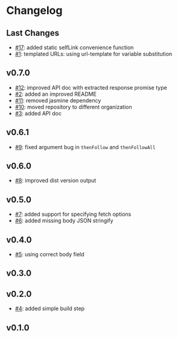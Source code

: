 # Changelog

## Last Changes

- [#17](https://github.com/aixigo/hal-http-client/issues/17): added static selfLink convenience function
- [#1](https://github.com/aixigo/hal-http-client/issues/1): templated URLs: using url-template for variable substitution


## v0.7.0

- [#12](https://github.com/aixigo/hal-http-client/issues/12): improved API doc with extracted response promise type
- [#2](https://github.com/aixigo/hal-http-client/issues/2): added an improved README
- [#11](https://github.com/aixigo/hal-http-client/issues/11): removed jasmine dependency
- [#10](https://github.com/aixigo/hal-http-client/issues/10): moved repository to different organization
- [#3](https://github.com/aixigo/hal-http-client/issues/3): added API doc


## v0.6.1

- [#9](https://github.com/aixigo/hal-http-client/issues/9): fixed argument bug in `thenFollow` and `thenFollowAll`


## v0.6.0

- [#8](https://github.com/aixigo/hal-http-client/issues/8): improved dist version output


## v0.5.0

- [#7](https://github.com/aixigo/hal-http-client/issues/7): added support for specifying fetch options
- [#6](https://github.com/aixigo/hal-http-client/issues/6): added missing body JSON stringify


## v0.4.0

- [#5](https://github.com/aixigo/hal-http-client/issues/5): using correct body field


## v0.3.0
## v0.2.0

- [#4](https://github.com/aixigo/hal-http-client/issues/4): added simple build step


## v0.1.0
